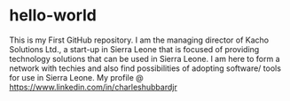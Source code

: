 # hello-world
This is my First GitHub repository. 
I am the managing director of Kacho Solutions Ltd., a start-up in Sierra Leone that is focused of providing technology solutions that can be used in Sierra Leone. 
I am here to form a network with techies and also find possibilities of adopting software/ tools for use in Sierra Leone.
My profile @ https://www.linkedin.com/in/charleshubbardjr
